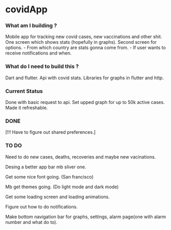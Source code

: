 # covidApp

### What am I building ?
 Mobile app for tracking new covid cases, new vaccinations and other shit.
 One screen which shows stats (hopefully in graphs).
 Second screen for options.
    - From which country are stats gonna come from.
    - If user wants to receive notifications and when.


### What do I need to build this ?
 Dart and flutter.
 Api with covid stats.
 Libraries for graphs in flutter and http.

### Current Status
 Done with basic request to api.
 Set upped graph for up to 50k active cases.
 Made it refreshable.

 ### DONE
 [!!! Have to figure out shared preferences.]

 ### TO DO
 Need to do new cases, deaths, recoveries and maybe new vacinations.

 Desing a better app bar mb sliver one.

 Get some nice font going. (San francisco)

 Mb get themes going. (Do light mode and dark mode)

 Get some loading screen and loading animations.

 Figure out how to do notifications.

Make bottom navigation bar for graphs, settings, alarm page(one with alarm number and what do to).


